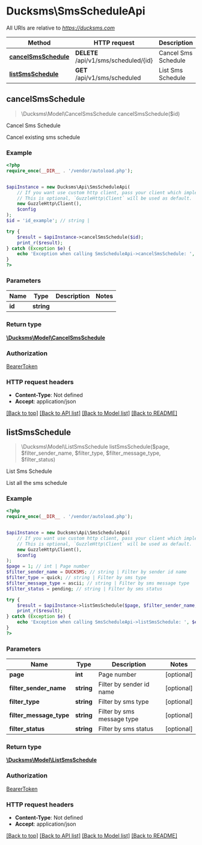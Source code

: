 # Ducksms\SmsScheduleApi

All URIs are relative to *https://ducksms.com*

Method | HTTP request | Description
------------- | ------------- | -------------
[**cancelSmsSchedule**](SmsScheduleApi.md#cancelSmsSchedule) | **DELETE** /api/v1/sms/scheduled/{id} | Cancel Sms Schedule
[**listSmsSchedule**](SmsScheduleApi.md#listSmsSchedule) | **GET** /api/v1/sms/scheduled | List Sms Schedule



## cancelSmsSchedule

> \Ducksms\Model\CancelSmsSchedule cancelSmsSchedule($id)

Cancel Sms Schedule

Cancel existing sms schedule

### Example

```php
<?php
require_once(__DIR__ . '/vendor/autoload.php');


$apiInstance = new Ducksms\Api\SmsScheduleApi(
    // If you want use custom http client, pass your client which implements `GuzzleHttp\ClientInterface`.
    // This is optional, `GuzzleHttp\Client` will be used as default.
    new GuzzleHttp\Client(),
    $config
);
$id = 'id_example'; // string | 

try {
    $result = $apiInstance->cancelSmsSchedule($id);
    print_r($result);
} catch (Exception $e) {
    echo 'Exception when calling SmsScheduleApi->cancelSmsSchedule: ', $e->getMessage(), PHP_EOL;
}
?>
```

### Parameters


Name | Type | Description  | Notes
------------- | ------------- | ------------- | -------------
 **id** | **string**|  |

### Return type

[**\Ducksms\Model\CancelSmsSchedule**](../Model/CancelSmsSchedule.md)

### Authorization

[BearerToken](../../README.md#BearerToken)

### HTTP request headers

- **Content-Type**: Not defined
- **Accept**: application/json

[[Back to top]](#) [[Back to API list]](../../README.md#documentation-for-api-endpoints)
[[Back to Model list]](../../README.md#documentation-for-models)
[[Back to README]](../../README.md)


## listSmsSchedule

> \Ducksms\Model\ListSmsSchedule listSmsSchedule($page, $filter_sender_name, $filter_type, $filter_message_type, $filter_status)

List Sms Schedule

List all the sms schedule

### Example

```php
<?php
require_once(__DIR__ . '/vendor/autoload.php');


$apiInstance = new Ducksms\Api\SmsScheduleApi(
    // If you want use custom http client, pass your client which implements `GuzzleHttp\ClientInterface`.
    // This is optional, `GuzzleHttp\Client` will be used as default.
    new GuzzleHttp\Client(),
    $config
);
$page = 1; // int | Page number
$filter_sender_name = DUCKSMS; // string | Filter by sender id name
$filter_type = quick; // string | Filter by sms type
$filter_message_type = ascii; // string | Filter by sms message type
$filter_status = pending; // string | Filter by sms status

try {
    $result = $apiInstance->listSmsSchedule($page, $filter_sender_name, $filter_type, $filter_message_type, $filter_status);
    print_r($result);
} catch (Exception $e) {
    echo 'Exception when calling SmsScheduleApi->listSmsSchedule: ', $e->getMessage(), PHP_EOL;
}
?>
```

### Parameters


Name | Type | Description  | Notes
------------- | ------------- | ------------- | -------------
 **page** | **int**| Page number | [optional]
 **filter_sender_name** | **string**| Filter by sender id name | [optional]
 **filter_type** | **string**| Filter by sms type | [optional]
 **filter_message_type** | **string**| Filter by sms message type | [optional]
 **filter_status** | **string**| Filter by sms status | [optional]

### Return type

[**\Ducksms\Model\ListSmsSchedule**](../Model/ListSmsSchedule.md)

### Authorization

[BearerToken](../../README.md#BearerToken)

### HTTP request headers

- **Content-Type**: Not defined
- **Accept**: application/json

[[Back to top]](#) [[Back to API list]](../../README.md#documentation-for-api-endpoints)
[[Back to Model list]](../../README.md#documentation-for-models)
[[Back to README]](../../README.md)

